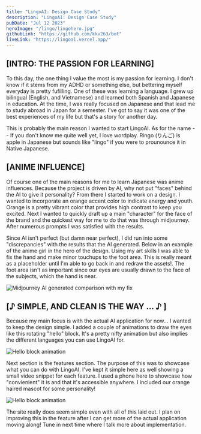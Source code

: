 ```yaml
---
title: "LingoAI: Design Case Study"
description: "LingoAI: Design Case Study"
pubDate: "Jul 12 2023"
heroImage: "/lingo/lingohero.jpg"
githubLink: "https://github.com/kkv263/bot"
liveLink: "https://lingoai.vercel.app/"
---
```


## [INTRO: THE PASSION FOR LEARNING]
To this day, the one thing I value the most is my passion for learning. I don't know if it stems from my ADHD or something else, but bettering myself everyday is pretty fufilling. One of these was learning a language. I grew up bilingual (English, and Vietnamese) and learned both Spanish and Japanese in education. At the time, I was really focused on Japanese and that lead me to study abroad in Japan for a semester. I've got to say it was one of the best experiences of my life but that's a story for another day. 

This is probably the main reason I wanted to start LingoAI. As for the name -- If you don't know me quite well yet, I love wordplay. Ringo (りんご) is apple in Japanese but sounds like "lingo" if you were to prounounce it in Native Japanese. 

## [ANIME INFLUENCE]
Of course one of the main reasons for me to learn Japanese was anime influences. Because the project is driven by AI, why not put "faces" behind the AI to give it personality? From there I started to work on a design. I wanted to incorporate an orange accent color to indicate energy and youth. Orange is a pretty vibrant color that provides high contrast to keep you excited. Next I wanted to quickly draft up a main "character" for the face of the brand and the quickest way for me to do that was through midjourney. After numerous prompts I was satisfied with the results. 

Since AI isn't perfect (but damn near perfect), I did run into some "discrepancies" with the results that the AI generated. Below in an example of the anime girl in the hero of the design. Using my art skills I was able to fix the hand and make minor touchups to the foot area. This is really meant as a placeholder until I'm able to go back in and redraw the assets!. The foot area isn't as important since our eyes are usually drawn to the face of the subjects, which the hand is near.

![Midjourney AI generated comparison with my fix ](/lingo/lingocompare.jpeg)

## [♪ SIMPLE, AND CLEAN IS THE WAY ... ♪ ]
Because my main focus is with the actual AI application for now... I wanted to keep the design simple. I added a couple of animations to draw the eyes like this rotating "hello" block. It's a pretty nifty animation but also implies the different languages you can use LingoAI for.

![Hello block animation](/lingo/hello.gif)

Next section is the features section. The purpose of this was to showcase what you can do with LingoAI. I've kept it simple here as well showing a small video snippet for each feature. I used a phone here to showcase how "convienient" it is and that it's accessible anywhere. I included our orange haired mascot for some personality!

![Hello block animation](/lingo/features.gif)

The site really does seem simple even with all of this laid out. I plan on improving this in the feature after I can get more of the actual application moving along! Tune in next time where I talk more about implementation.